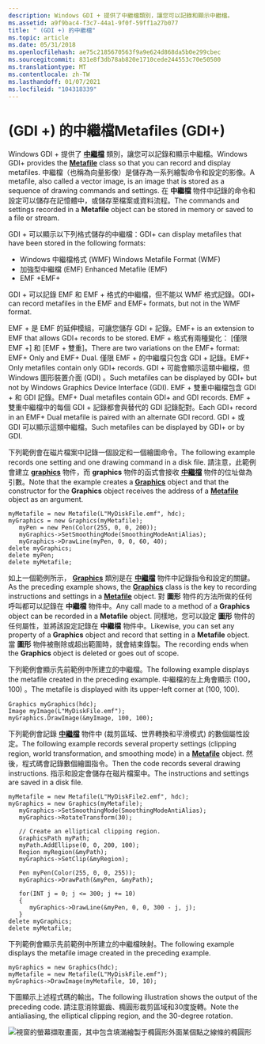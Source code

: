```yaml
---
description: Windows GDI + 提供了中繼檔類別，讓您可以記錄和顯示中繼檔。
ms.assetid: a9f9bac4-f3c7-44a1-9f0f-59ff1a27b077
title: " (GDI +) 的中繼檔"
ms.topic: article
ms.date: 05/31/2018
ms.openlocfilehash: ae75c2185670563f9a9e624d868da5b0e299cbec
ms.sourcegitcommit: 831e8f3db78ab820e1710cede244553c70e50500
ms.translationtype: MT
ms.contentlocale: zh-TW
ms.lasthandoff: 01/07/2021
ms.locfileid: "104318339"
---
```

# <a name="metafiles-gdi"></a><span data-ttu-id="5974b-103"> (GDI +) 的中繼檔</span><span class="sxs-lookup"><span data-stu-id="5974b-103">Metafiles (GDI+)</span></span>

<span data-ttu-id="5974b-104">Windows GDI + 提供了 [**中繼檔**](/windows/desktop/api/gdiplusheaders/nl-gdiplusheaders-metafile) 類別，讓您可以記錄和顯示中繼檔。</span><span class="sxs-lookup"><span data-stu-id="5974b-104">Windows GDI+ provides the [**Metafile**](/windows/desktop/api/gdiplusheaders/nl-gdiplusheaders-metafile) class so that you can record and display metafiles.</span></span> <span data-ttu-id="5974b-105">中繼檔（也稱為向量影像）是儲存為一系列繪製命令和設定的影像。</span><span class="sxs-lookup"><span data-stu-id="5974b-105">A metafile, also called a vector image, is an image that is stored as a sequence of drawing commands and settings.</span></span> <span data-ttu-id="5974b-106">在 **中繼檔** 物件中記錄的命令和設定可以儲存在記憶體中，或儲存至檔案或資料流程。</span><span class="sxs-lookup"><span data-stu-id="5974b-106">The commands and settings recorded in a **Metafile** object can be stored in memory or saved to a file or stream.</span></span>

<span data-ttu-id="5974b-107">GDI + 可以顯示以下列格式儲存的中繼檔：</span><span class="sxs-lookup"><span data-stu-id="5974b-107">GDI+ can display metafiles that have been stored in the following formats:</span></span>

-   <span data-ttu-id="5974b-108">Windows 中繼檔格式 (WMF) </span><span class="sxs-lookup"><span data-stu-id="5974b-108">Windows Metafile Format (WMF)</span></span>
-   <span data-ttu-id="5974b-109">加強型中繼檔 (EMF) </span><span class="sxs-lookup"><span data-stu-id="5974b-109">Enhanced Metafile (EMF)</span></span>
-   <span data-ttu-id="5974b-110">EMF +</span><span class="sxs-lookup"><span data-stu-id="5974b-110">EMF+</span></span>

<span data-ttu-id="5974b-111">GDI + 可以記錄 EMF 和 EMF + 格式的中繼檔，但不能以 WMF 格式記錄。</span><span class="sxs-lookup"><span data-stu-id="5974b-111">GDI+ can record metafiles in the EMF and EMF+ formats, but not in the WMF format.</span></span>

<span data-ttu-id="5974b-112">EMF + 是 EMF 的延伸模組，可讓您儲存 GDI + 記錄。</span><span class="sxs-lookup"><span data-stu-id="5974b-112">EMF+ is an extension to EMF that allows GDI+ records to be stored.</span></span> <span data-ttu-id="5974b-113">EMF + 格式有兩種變化： [僅限 EMF +] 和 [EMF + 雙重]。</span><span class="sxs-lookup"><span data-stu-id="5974b-113">There are two variations on the EMF+ format: EMF+ Only and EMF+ Dual.</span></span> <span data-ttu-id="5974b-114">僅限 EMF + 的中繼檔只包含 GDI + 記錄。</span><span class="sxs-lookup"><span data-stu-id="5974b-114">EMF+ Only metafiles contain only GDI+ records.</span></span> <span data-ttu-id="5974b-115">GDI + 可能會顯示這類中繼檔，但 Windows 圖形裝置介面 (GDI) 。</span><span class="sxs-lookup"><span data-stu-id="5974b-115">Such metafiles can be displayed by GDI+ but not by Windows Graphics Device Interface (GDI).</span></span> <span data-ttu-id="5974b-116">EMF + 雙重中繼檔包含 GDI + 和 GDI 記錄。</span><span class="sxs-lookup"><span data-stu-id="5974b-116">EMF+ Dual metafiles contain GDI+ and GDI records.</span></span> <span data-ttu-id="5974b-117">EMF + 雙重中繼檔中的每個 GDI + 記錄都會與替代的 GDI 記錄配對。</span><span class="sxs-lookup"><span data-stu-id="5974b-117">Each GDI+ record in an EMF+ Dual metafile is paired with an alternate GDI record.</span></span> <span data-ttu-id="5974b-118">GDI + 或 GDI 可以顯示這類中繼檔。</span><span class="sxs-lookup"><span data-stu-id="5974b-118">Such metafiles can be displayed by GDI+ or by GDI.</span></span>

<span data-ttu-id="5974b-119">下列範例會在磁片檔案中記錄一個設定和一個繪圖命令。</span><span class="sxs-lookup"><span data-stu-id="5974b-119">The following example records one setting and one drawing command in a disk file.</span></span> <span data-ttu-id="5974b-120">請注意，此範例會建立 [**graphics**](/windows/desktop/api/gdiplusgraphics/nl-gdiplusgraphics-graphics) 物件，而 **graphics** 物件的函式會接收 [**中繼檔**](/windows/desktop/api/gdiplusheaders/nl-gdiplusheaders-metafile) 物件的位址做為引數。</span><span class="sxs-lookup"><span data-stu-id="5974b-120">Note that the example creates a [**Graphics**](/windows/desktop/api/gdiplusgraphics/nl-gdiplusgraphics-graphics) object and that the constructor for the **Graphics** object receives the address of a [**Metafile**](/windows/desktop/api/gdiplusheaders/nl-gdiplusheaders-metafile) object as an argument.</span></span>


```
myMetafile = new Metafile(L"MyDiskFile.emf", hdc);
myGraphics = new Graphics(myMetafile);
   myPen = new Pen(Color(255, 0, 0, 200));
   myGraphics->SetSmoothingMode(SmoothingModeAntiAlias);
   myGraphics->DrawLine(myPen, 0, 0, 60, 40);
delete myGraphics;
delete myPen;
delete myMetafile;
```



<span data-ttu-id="5974b-121">如上一個範例所示， [**Graphics**](/windows/desktop/api/gdiplusgraphics/nl-gdiplusgraphics-graphics) 類別是在 [**中繼檔**](/windows/desktop/api/gdiplusheaders/nl-gdiplusheaders-metafile) 物件中記錄指令和設定的關鍵。</span><span class="sxs-lookup"><span data-stu-id="5974b-121">As the preceding example shows, the [**Graphics**](/windows/desktop/api/gdiplusgraphics/nl-gdiplusgraphics-graphics) class is the key to recording instructions and settings in a [**Metafile**](/windows/desktop/api/gdiplusheaders/nl-gdiplusheaders-metafile) object.</span></span> <span data-ttu-id="5974b-122">對 **圖形** 物件的方法所做的任何呼叫都可以記錄在 **中繼檔** 物件中。</span><span class="sxs-lookup"><span data-stu-id="5974b-122">Any call made to a method of a **Graphics** object can be recorded in a **Metafile** object.</span></span> <span data-ttu-id="5974b-123">同樣地，您可以設定 **圖形** 物件的任何屬性，並將該設定記錄在 **中繼檔** 物件中。</span><span class="sxs-lookup"><span data-stu-id="5974b-123">Likewise, you can set any property of a **Graphics** object and record that setting in a **Metafile** object.</span></span> <span data-ttu-id="5974b-124">當 **圖形** 物件被刪除或超出範圍時，就會結束錄製。</span><span class="sxs-lookup"><span data-stu-id="5974b-124">The recording ends when the **Graphics** object is deleted or goes out of scope.</span></span>

<span data-ttu-id="5974b-125">下列範例會顯示先前範例中所建立的中繼檔。</span><span class="sxs-lookup"><span data-stu-id="5974b-125">The following example displays the metafile created in the preceding example.</span></span> <span data-ttu-id="5974b-126">中繼檔的左上角會顯示 (100，100) 。</span><span class="sxs-lookup"><span data-stu-id="5974b-126">The metafile is displayed with its upper-left corner at (100, 100).</span></span>


```
Graphics myGraphics(hdc);
Image myImage(L"MyDiskFile.emf");
myGraphics.DrawImage(&myImage, 100, 100);
```



<span data-ttu-id="5974b-127">下列範例會記錄 [**中繼檔**](/windows/desktop/api/gdiplusheaders/nl-gdiplusheaders-metafile) 物件中 (裁剪區域、世界轉換和平滑模式) 的數個屬性設定。</span><span class="sxs-lookup"><span data-stu-id="5974b-127">The following example records several property settings (clipping region, world transformation, and smoothing mode) in a [**Metafile**](/windows/desktop/api/gdiplusheaders/nl-gdiplusheaders-metafile) object.</span></span> <span data-ttu-id="5974b-128">然後，程式碼會記錄數個繪圖指令。</span><span class="sxs-lookup"><span data-stu-id="5974b-128">Then the code records several drawing instructions.</span></span> <span data-ttu-id="5974b-129">指示和設定會儲存在磁片檔案中。</span><span class="sxs-lookup"><span data-stu-id="5974b-129">The instructions and settings are saved in a disk file.</span></span>


```
myMetafile = new Metafile(L"MyDiskFile2.emf", hdc); 
myGraphics = new Graphics(myMetafile);
   myGraphics->SetSmoothingMode(SmoothingModeAntiAlias);
   myGraphics->RotateTransform(30);

   // Create an elliptical clipping region.
   GraphicsPath myPath;
   myPath.AddEllipse(0, 0, 200, 100);
   Region myRegion(&myPath);
   myGraphics->SetClip(&myRegion);

   Pen myPen(Color(255, 0, 0, 255));
   myGraphics->DrawPath(&myPen, &myPath);

   for(INT j = 0; j <= 300; j += 10)
   {
      myGraphics->DrawLine(&myPen, 0, 0, 300 - j, j);
   }
delete myGraphics;
delete myMetafile;
```



<span data-ttu-id="5974b-130">下列範例會顯示先前範例中所建立的中繼檔映射。</span><span class="sxs-lookup"><span data-stu-id="5974b-130">The following example displays the metafile image created in the preceding example.</span></span>


```
myGraphics = new Graphics(hdc);
myMetafile = new Metafile(L"MyDiskFile.emf");
myGraphics->DrawImage(myMetafile, 10, 10);
```



<span data-ttu-id="5974b-131">下圖顯示上述程式碼的輸出。</span><span class="sxs-lookup"><span data-stu-id="5974b-131">The following illustration shows the output of the preceding code.</span></span> <span data-ttu-id="5974b-132">請注意消除鋸齒、橢圓形裁剪區域和30度旋轉。</span><span class="sxs-lookup"><span data-stu-id="5974b-132">Note the antialiasing, the elliptical clipping region, and the 30-degree rotation.</span></span>

![視窗的螢幕擷取畫面，其中包含填滿繪製于橢圓形外面某個點之線條的橢圓形](images/aboutgdip05-art00.png)

 

 



